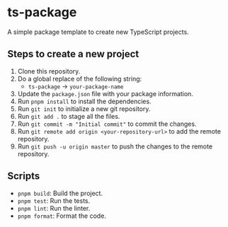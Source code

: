 # ts-package
A simple package template to create new TypeScript projects.

## Steps to create a new project

1. Clone this repository.
2. Do a global replace of the following string:
    - `ts-package` -> `your-package-name`
3. Update the `package.json` file with your package information.
4. Run `pnpm install` to install the dependencies.
5. Run `git init` to initialize a new git repository.
6. Run `git add .` to stage all the files.
7. Run `git commit -m "Initial commit"` to commit the changes.
8. Run `git remote add origin <your-repository-url>` to add the remote repository.
9. Run `git push -u origin master` to push the changes to the remote repository.

## Scripts

- `pnpm build`: Build the project.
- `pnpm test`: Run the tests.
- `pnpm lint`: Run the linter.
- `pnpm format`: Format the code.